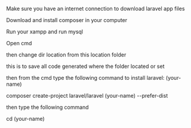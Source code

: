 Make sure you have an internet connection to download laravel app files 

Download and install composer in your computer

Run your xampp and run mysql

Open cmd

then change dir location from this location folder

this is to save all code generated where the folder located or set

then from the cmd type the following command to install laravel: (your-name)



composer create-project laravel/laravel (your-name) --prefer-dist



then type the following command


cd (your-name)